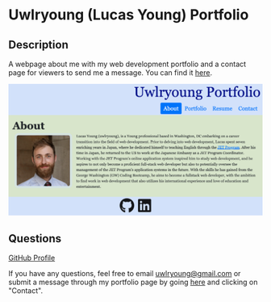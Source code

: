 # Uwlryoung (Lucas Young) Portfolio

  
  ## Description
  A webpage about me with my web development portfolio and a contact page for viewers to send me a message. You can find it [here](https://uwlryoung.github.io/lucas-young-portfolio/).

  ![portfolio](./src/assets/images/portfolio.png)
  
  ## Questions
  [GitHub Profile](https://github.com/uwlryoung)

  If you have any questions, feel free to email uwlryoung@gmail.com or submit a message through my portfolio page by going [here](https://uwlryoung.github.io/lucas-young-portfolio/) and clicking on "Contact".

  
  
